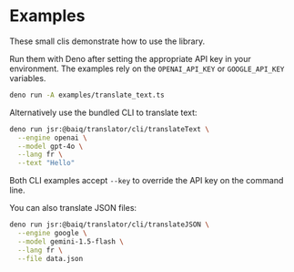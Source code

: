# Examples

These small clis demonstrate how to use the library.

Run them with Deno after setting the appropriate API key in your environment.
The examples rely on the `OPENAI_API_KEY` or `GOOGLE_API_KEY` variables.

```sh
deno run -A examples/translate_text.ts
```

Alternatively use the bundled CLI to translate text:

```sh
deno run jsr:@baiq/translator/cli/translateText \
  --engine openai \
  --model gpt-4o \
  --lang fr \
  --text "Hello"
```

Both CLI examples accept `--key` to override the API key on the command line.

You can also translate JSON files:

```sh
deno run jsr:@baiq/translator/cli/translateJSON \
  --engine google \
  --model gemini-1.5-flash \
  --lang fr \
  --file data.json
```
